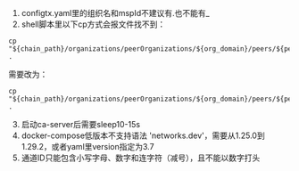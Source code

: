 1. configtx.yaml里的组织名和mspId不建议有.也不能有_
2. shell脚本里以下cp方式会报文件找不到：
```
cp "${chain_path}/organizations/peerOrganizations/${org_domain}/peers/${peer_name}.${org_domain}/tls/tlscacerts/*" .
```
需要改为：
```
cp "${chain_path}/organizations/peerOrganizations/${org_domain}/peers/${peer_name}.${org_domain}/tls/tlscacerts/"* .
```
3. 启动ca-server后需要sleep10-15s
4. docker-compose低版本不支持语法 'networks.dev'，需要从1.25.0到1.29.2，或者yaml里version指定为3.7
5. 通道ID只能包含小写字母、数字和连字符（减号），且不能以数字打头